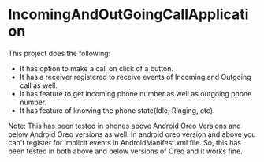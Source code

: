 # IncomingAndOutGoingCallApplication

This project does the following:
* It has option to make a call on click of a button.
* It has a receiver registered to receive events of Incoming and Outgoing call as well.
* It has feature to get incoming phone number as well as outgoing phone number.
* It has feature of knowing the phone state(Idle, Ringing, etc).


Note: This has been tested in phones above Android Oreo Versions and below Android Oreo versions as well.
In android oreo version and above you can't register for implicit events in AndroidManifest.xml file. 
So, this has been tested in both above and below versions of Oreo and it works fine.
